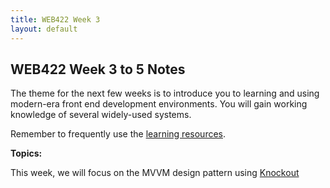```yaml
---
title: WEB422 Week 3
layout: default
---
```


## WEB422 Week 3 to 5 Notes

The theme for the next few weeks is to introduce you to learning and using modern-era front end development environments. You will gain working knowledge of several widely-used systems.

Remember to frequently use the [learning resources](/web422/resources).

**Topics:**

This week, we will focus on the MVVM design pattern using [Knockout](knockout)

<br>

